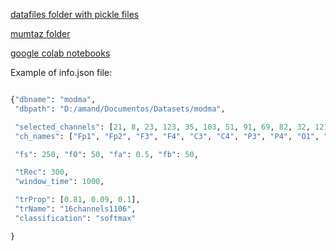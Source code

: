 [datafiles folder with pickle files](https://drive.google.com/drive/folders/1R4TvwhpvsvloHrYbf10Zq8El83rPFEe5?usp=sharing)

[mumtaz folder](https://drive.google.com/drive/folders/1R4TvwhpvsvloHrYbf10Zq8El83rPFEe5?usp=sharing)

[google colab notebooks](https://drive.google.com/drive/folders/1b-U9a6QVeCvEmXdv0VoxJwvgrd9x6D2e?usp=sharing)

Example of info.json file:

```python

{"dbname": "modma",
 "dbpath": "D:/amand/Documentos/Datasets/modma",

 "selected_channels": [21, 8, 23, 123, 35, 103, 51, 91, 69, 82, 32, 121, 44, 107, 57, 95],
 "ch_names": ["Fp1", "Fp2", "F3", "F4", "C3", "C4", "P3", "P4", "O1", "O2", "F7", "F8", "T3", "T4", "T5", "T6"],

 "fs": 250, "f0": 50, "fa": 0.5, "fb": 50,

 "tRec": 300,
 "window_time": 1000,

 "trProp": [0.81, 0.09, 0.1],
 "trName": "16channels1106",
 "classification": "softmax"

}



